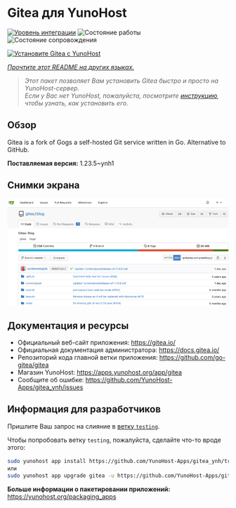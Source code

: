 <!--
Важно: этот README был автоматически сгенерирован <https://github.com/YunoHost/apps/tree/master/tools/readme_generator>
Он НЕ ДОЛЖЕН редактироваться вручную.
-->

# Gitea для YunoHost

[![Уровень интеграции](https://apps.yunohost.org/badge/integration/gitea)](https://ci-apps.yunohost.org/ci/apps/gitea/)
![Состояние работы](https://apps.yunohost.org/badge/state/gitea)
![Состояние сопровождения](https://apps.yunohost.org/badge/maintained/gitea)

[![Установите Gitea с YunoHost](https://install-app.yunohost.org/install-with-yunohost.svg)](https://install-app.yunohost.org/?app=gitea)

*[Прочтите этот README на других языках.](./ALL_README.md)*

> *Этот пакет позволяет Вам установить Gitea быстро и просто на YunoHost-сервер.*  
> *Если у Вас нет YunoHost, пожалуйста, посмотрите [инструкцию](https://yunohost.org/install), чтобы узнать, как установить его.*

## Обзор

Gitea is a fork of Gogs a self-hosted Git service written in Go. Alternative to GitHub.


**Поставляемая версия:** 1.23.5~ynh1

## Снимки экрана

![Снимок экрана Gitea](./doc/screenshots/screenshot.png)

## Документация и ресурсы

- Официальный веб-сайт приложения: <https://gitea.io/>
- Официальная документация администратора: <https://docs.gitea.io/>
- Репозиторий кода главной ветки приложения: <https://github.com/go-gitea/gitea>
- Магазин YunoHost: <https://apps.yunohost.org/app/gitea>
- Сообщите об ошибке: <https://github.com/YunoHost-Apps/gitea_ynh/issues>

## Информация для разработчиков

Пришлите Ваш запрос на слияние в [ветку `testing`](https://github.com/YunoHost-Apps/gitea_ynh/tree/testing).

Чтобы попробовать ветку `testing`, пожалуйста, сделайте что-то вроде этого:

```bash
sudo yunohost app install https://github.com/YunoHost-Apps/gitea_ynh/tree/testing --debug
или
sudo yunohost app upgrade gitea -u https://github.com/YunoHost-Apps/gitea_ynh/tree/testing --debug
```

**Больше информации о пакетировании приложений:** <https://yunohost.org/packaging_apps>
